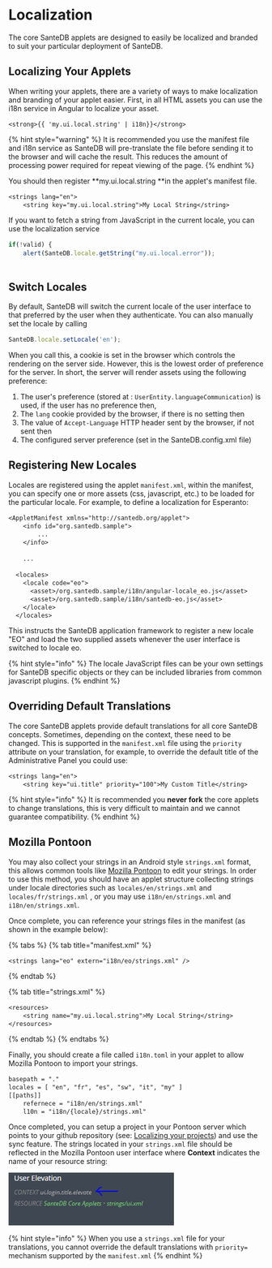 # Localization

The core SanteDB applets are designed to easily be localized and branded to suit your particular deployment of SanteDB. 

## Localizing Your Applets

When writing your applets, there are a variety of ways to make localization and branding of your applet easier. First, in all HTML assets you can use the i18n service in Angular to localize your asset. 

```markup
<strong>{{ 'my.ui.local.string' | i18n}}</strong>
```

{% hint style="warning" %}
It is recommended you use the manifest file and i18n service as SanteDB will pre-translate the file before sending it to the browser and will cache the result. This reduces the amount of processing power required for repeat viewing of the page.
{% endhint %}

You should then register **my.ui.local.string **in the applet's manifest file.

```markup
<strings lang="en">
    <string key="my.ui.local.string">My Local String</string>
```

If you want to fetch a string from JavaScript in the current locale, you can use the localization service

```javascript
if(!valid) {
    alert(SanteDB.locale.getString("my.ui.local.error"));
    
```

## Switch Locales

By default, SanteDB will switch the current locale of the user interface to that preferred by the user when they authenticate. You can also manually set the locale by calling

```javascript
SanteDB.locale.setLocale('en');
```

When you call this, a cookie is set in the browser which controls the rendering on the server side. However, this is the lowest order of preference for the server. In short, the server will render assets using the following preference:

1. The user's preference (stored at : `UserEntity.languageCommunication`) is used, if the user has no preference then,
2. The `lang` cookie provided by the browser, if there is no setting then
3. The value of `Accept-Language` HTTP header sent by the browser, if not sent then
4. The configured server preference (set in the SanteDB.config.xml file)

## Registering New Locales

Locales are registered using the applet `manifest.xml`, within the manifest, you can specify one or more assets (css, javascript, etc.) to be loaded for the particular locale. For example, to define a localization for Esperanto:

```markup
<AppletManifest xmlns="http://santedb.org/applet">
    <info id="org.santedb.sample">
        ...
    </info>
    
    ...
    
  <locales>
    <locale code="eo">
      <asset>/org.santedb.sample/i18n/angular-locale_eo.js</asset>
      <asset>/org.santedb.sample/i18n/santedb-eo.js</asset>
    </locale>
  </locales>
```

This instructs the SanteDB application framework to register a new locale "EO" and load the two supplied assets whenever the user interface is switched to locale eo. 

{% hint style="info" %}
The locale JavaScript files can be your own settings for SanteDB specific objects or they can be included libraries from common javascript plugins. 
{% endhint %}

## Overriding Default Translations

The core SanteDB applets provide default translations for all core SanteDB concepts. Sometimes, depending on the context, these need to be changed. This is supported in the `manifest.xml` file using the `priority` attribute on your translation, for example, to override the default title of the Administrative Panel you could use:

```markup
<strings lang="en">
    <string key="ui.title" priority="100">My Custom Title</string>
```

{% hint style="info" %}
It is recommended you **never fork** the core applets to change translations, this is very difficult to maintain and we cannot guarantee compatibility.
{% endhint %}

## Mozilla Pontoon

You may also collect your strings in an Android style `strings.xml` format, this allows common tools like [Mozilla Pontoon](https://pontoon.santesuite.net) to edit your strings. In order to use this method, you should have an applet structure collecting strings under locale directories such as `locales/en/strings.xml` and `locales/fr/strings.xml` , or you may use `i18n/en/strings.xml` and `i18n/en/strings.xml`.

Once complete, you can reference your strings files in the manifest (as shown in the example below):

{% tabs %}
{% tab title="manifest.xml" %}
```markup
<strings lang="eo" extern="i18n/eo/strings.xml" />
```
{% endtab %}

{% tab title="strings.xml" %}
```markup
<resources>
    <string name="my.ui.local.string">My Local String</string>
</resources>
```
{% endtab %}
{% endtabs %}

Finally, you should create a file called `i18n.toml` in your applet to allow Mozilla Pontoon to import your strings.

```
basepath = "."
locales = [ "en", "fr", "es", "sw", "it", "my" ] 
[[paths]]
    refernece = "i18n/en/strings.xml"
    l10n = "i18n/{locale}/strings.xml"
```

Once completed, you can setup a project in your Pontoon server which points to your github repository (see: [Localizing your projects](https://mozilla-pontoon.readthedocs.io/en/latest/user/localizing-your-projects.html)) and use the sync feature. The strings located in your `strings.xml` file should be reflected in the Mozilla Pontoon user interface where **Context** indicates the name of your resource string:

![](<../../../.gitbook/assets/image (402).png>)

{% hint style="info" %}
When you use a `strings.xml` file for your translations, you cannot override the default translations with `priority=` mechanism supported by the `manifest.xml`
{% endhint %}

